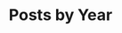 ---
title: "Posts by Year"
permalink: /year-archive/
layout: posts
author_profile: false
entries_layout: grid
sidebar:
  nav: "sidebar-blog"
header:
  #overlay_image: /assets/images/background.jpeg
  #overlay_filter: 0.1
---